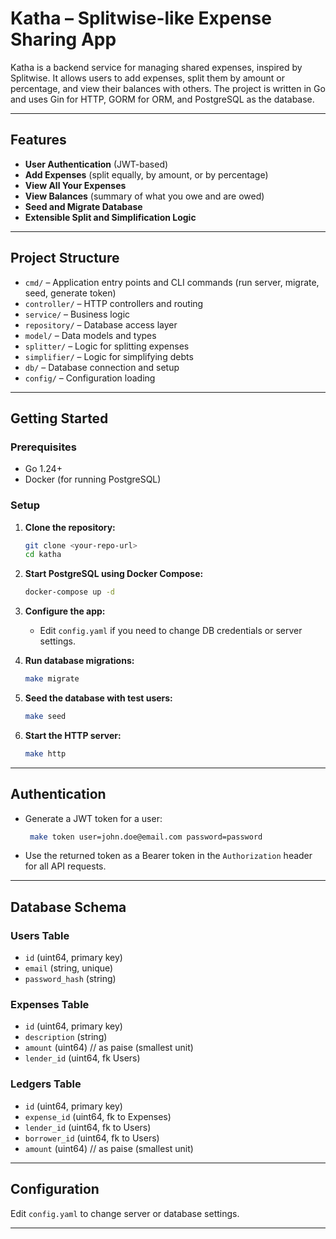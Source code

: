 # Katha – Splitwise-like Expense Sharing App

Katha is a backend service for managing shared expenses, inspired by Splitwise. It allows users to add expenses, split them by amount or percentage, and view their balances with others. The project is written in Go and uses Gin for HTTP, GORM for ORM, and PostgreSQL as the database.

---

## Features

- **User Authentication** (JWT-based)
- **Add Expenses** (split equally, by amount, or by percentage)
- **View All Your Expenses**
- **View Balances** (summary of what you owe and are owed)
- **Seed and Migrate Database**
- **Extensible Split and Simplification Logic**

---

## Project Structure

- `cmd/` – Application entry points and CLI commands (run server, migrate, seed, generate token)
- `controller/` – HTTP controllers and routing
- `service/` – Business logic
- `repository/` – Database access layer
- `model/` – Data models and types
- `splitter/` – Logic for splitting expenses
- `simplifier/` – Logic for simplifying debts
- `db/` – Database connection and setup
- `config/` – Configuration loading

---

## Getting Started

### Prerequisites

- Go 1.24+
- Docker (for running PostgreSQL)

### Setup

1. **Clone the repository:**
   ```sh
   git clone <your-repo-url>
   cd katha
   ```

2. **Start PostgreSQL using Docker Compose:**
   ```sh
   docker-compose up -d
   ```

3. **Configure the app:**
   - Edit `config.yaml` if you need to change DB credentials or server settings.

4. **Run database migrations:**
   ```sh
   make migrate 
   ```

5. **Seed the database with test users:**
   ```sh
   make seed
   ```

6. **Start the HTTP server:**
   ```sh
   make http
   ```

---

## Authentication

- Generate a JWT token for a user:
  ```sh
   make token user=john.doe@email.com password=password
  ```
- Use the returned token as a Bearer token in the `Authorization` header for all API requests.

---

## Database Schema

### Users Table
- `id` (uint64, primary key)
- `email` (string, unique)
- `password_hash` (string)

### Expenses Table
- `id` (uint64, primary key)
- `description` (string)
- `amount` (uint64) // as paise (smallest unit)
- `lender_id` (uint64, fk Users)

### Ledgers Table
- `id` (uint64, primary key)
- `expense_id` (uint64, fk to Expenses)
- `lender_id` (uint64, fk to Users)
- `borrower_id` (uint64, fk to Users)
- `amount` (uint64) // as paise (smallest unit)

---

## Configuration

Edit `config.yaml` to change server or database settings.

---

